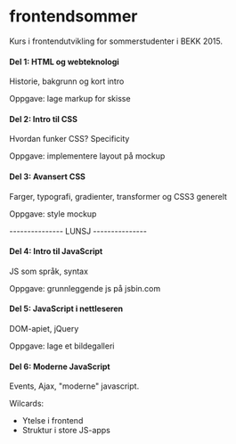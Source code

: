 frontendsommer
==============

Kurs i frontendutvikling for sommerstudenter i BEKK 2015. 

#### Del 1: HTML og webteknologi

Historie, bakgrunn og kort intro

Oppgave: lage markup for skisse

#### Del 2: Intro til CSS

Hvordan funker CSS? Specificity

Oppgave: implementere layout på mockup

#### Del 3: Avansert CSS

Farger, typografi, gradienter, transformer og CSS3 generelt

Oppgave: style mockup


--------------- LUNSJ ---------------

#### Del 4: Intro til JavaScript

JS som språk, syntax

Oppgave: grunnleggende js på jsbin.com

#### Del 5: JavaScript i nettleseren

DOM-apiet, jQuery

Oppgave: lage et bildegalleri

#### Del 6: Moderne JavaScript

Events, Ajax, "moderne" javascript. 


Wilcards:
  -  Ytelse i frontend
  -  Struktur i store JS-apps
